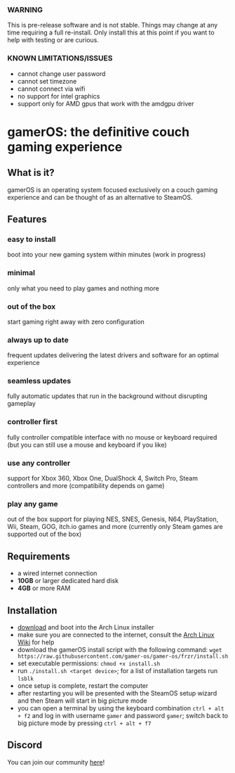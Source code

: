 ### WARNING
This is pre-release software and is not stable. Things may change at any time requiring a full re-install. Only install this at this point if you want to help with testing or are curious.

### KNOWN LIMITATIONS/ISSUES
 - cannot change user password
 - cannot set timezone
 - cannot connect via wifi
 - no support for intel graphics
 - support only for AMD gpus that work with the amdgpu driver

# gamerOS: the definitive couch gaming experience

## What is it?
gamerOS is an operating system focused exclusively on a couch gaming experience and can be thought of as an alternative to SteamOS.

## Features

### easy to install
boot into your new gaming system within minutes (work in progress)

### minimal
only what you need to play games and nothing more

### out of the box
start gaming right away with zero configuration

### always up to date
frequent updates delivering the latest drivers and software for an optimal experience

### seamless updates
fully automatic updates that run in the background without disrupting gameplay

### controller first
fully controller compatible interface with no mouse or keyboard required (but you can still use a mouse and keyboard if you like)

### use any controller
support for Xbox 360, Xbox One, DualShock 4, Switch Pro, Steam controllers and more (compatibility depends on game)

### play any game
out of the box support for playing NES, SNES, Genesis, N64, PlayStation, Wii, Steam, GOG, itch.io games and more (currently only Steam games are supported out of the box)


## Requirements
 - a wired internet connection
 - **10GB** or larger dedicated hard disk
 - **4GB** or more RAM


## Installation
 - [download](https://www.archlinux.org/download) and boot into the Arch Linux installer
 - make sure you are connected to the internet, consult the [Arch Linux Wiki](https://wiki.archlinux.org/index.php/Network_configuration) for help
 - download the gamerOS install script with the following command:
	`wget https://raw.githubusercontent.com/gamer-os/gamer-os/frzr/install.sh`
 - set executable permissions: `chmod +x install.sh`
 - run `./install.sh <target device>`; for a list of installation targets run `lsblk`
 - once setup is complete, restart the computer
 - after restarting you will be presented with the SteamOS setup wizard and then Steam will start in big picture mode
 - you can open a terminal by using the keyboard combination `ctrl + alt + f2` and log in with username `gamer` and password `gamer`; switch back to big picture mode by pressing `ctrl + alt + f7`


## Discord

You can join our community [here](https://discord.gg/brdNSUQ)!
